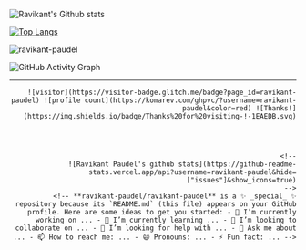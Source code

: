 ![Ravikant's Github stats](https://github-readme-stats.vercel.app/api?username=ravikant-paudel&show_icons=true&count_private=true&theme=radical)






[![Top Langs](https://github-readme-stats.vercel.app/api/top-langs/?username=ravikant-paudel&hide=html&hide_title=false&hide_border=true&layout=compact&langs_count=6&exclude_repo=comp426,Redventures-Movie-Quotes&text_color=000&icon_color=fff&bg_color=0,52fa5a,4dfcff,c64dff&theme=graywhite)](https://github.com/ravikant-paudel/github-readme-stats)




<p><img align="center" src="https://github-readme-streak-stats.herokuapp.com/?user=ravikant-paudel&theme=radical" alt="ravikant-paudel" /></p>

![GitHub Activity Graph](https://activity-graph.herokuapp.com/graph?username=ravikant-paudel&bg_color=000000&color=4fff67&line=4fff67&point=ffffff&area=true&hide_border=true)

<hr>
<div align="right">

    ![visitor](https://visitor-badge.glitch.me/badge?page_id=ravikant-paudel) ![profile count](https://komarev.com/ghpvc/?username=ravikant-paudel&color=red) ![Thanks!](https://img.shields.io/badge/Thanks%20for%20visiting-!-1EAEDB.svg)




    <!--
    ![Ravikant Paudel's github stats](https://github-readme-stats.vercel.app/api?username=ravikant-paudel&hide=["issues"]&show_icons=true)
    -->
    <!-- **ravikant-paudel/ravikant-paudel** is a ✨ _special_ ✨ repository because its `README.md` (this file) appears on your GitHub profile. Here are some ideas to get you started: - 🔭 I’m currently working on ... - 🌱 I’m currently learning ... - 👯 I’m looking to collaborate on ... - 🤔 I’m looking for help with ... - 💬 Ask me about ... - 📫 How to reach me: ... - 😄 Pronouns: ... - ⚡ Fun fact: ... -->

